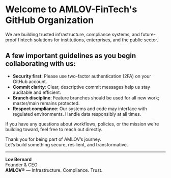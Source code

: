 # Welcome to AMLOV-FinTech's GitHub Organization

We are building trusted infrastructure, compliance systems, and future-proof fintech solutions for institutions, enterprises, and the public sector.

## A few important guidelines as you begin collaborating with us:

- **Security first**: Please use two-factor authentication (2FA) on your GitHub account.
- **Commit clarity**: Clear, descriptive commit messages help us stay auditable and efficient.
- **Branch discipline**: Feature branches should be used for all new work; master/main remains protected.
- **Respect compliance**: Our systems and code may interface with regulated environments. Handle data responsibly at all times.

If you have any questions about workflows, policies, or the mission we're building toward, feel free to reach out directly.

Thank you for being part of AMLOV’s journey.  
Let’s build something secure, resilient, and transformative.

---

**Lov Bernard**  
Founder & CEO  
**AMLOV®** — Infrastructure. Compliance. Trust.
